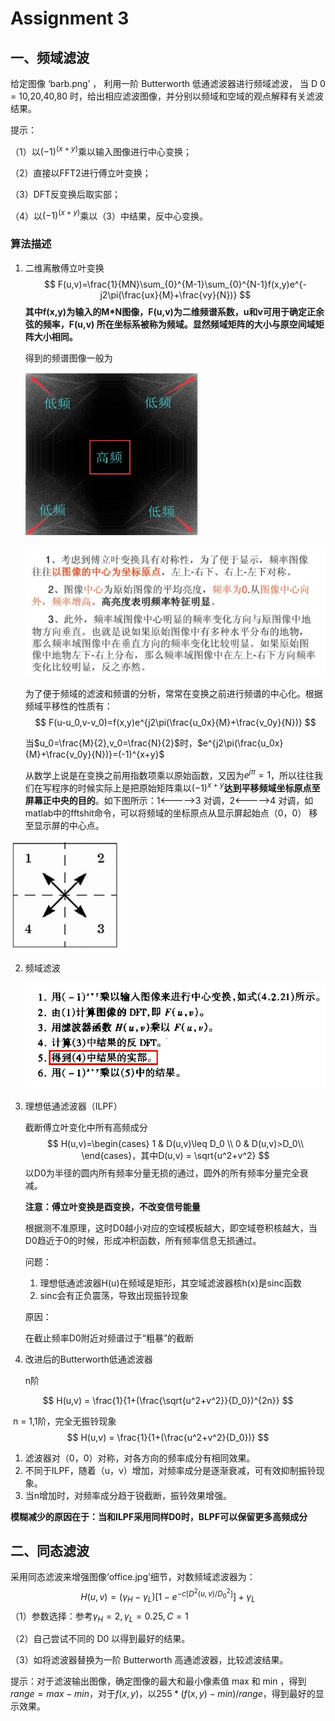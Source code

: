 # Assignment 3

<script type="text/javascript" src="http://cdn.mathjax.org/mathjax/latest/MathJax.js?config=default"></script>


## 一、频域滤波

给定图像 ‘barb.png’ ， 利用一阶 Butterworth 低通滤波器进行频域滤波， 当 D 0 = 10,20,40,80 时，给出相应滤波图像，并分别以频域和空域的观点解释有关滤波结果。

提示：

（1）以$(-1)^{(x+y)}$乘以输入图像进行中心变换；

（2）直接以FFT2进行傅立叶变换； 

（3）DFT反变换后取实部；

（4）以$(-1)^{(x+y)}$乘以（3）中结果，反中心变换。



### 算法描述

1. 二维离散傅立叶变换
   $$
   F(u,v)=\frac{1}{MN}\sum_{0}^{M-1}\sum_{0}^{N-1}f(x,y)e^{-j2\pi(\frac{ux}{M}+\frac{vy}{N})}
   $$
   **其中f(x,y)为输入的M*N图像，F(u,v)为二维频谱系数，u和v可用于确定正余弦的频率，F(u,v) 所在坐标系被称为频域。显然频域矩阵的大小与原空间域矩阵大小相同。**

   得到的频谱图像一般为

   ![1](Assets/1.jpg)

   ![1](Assets/3.jpg)



   为了便于频域的滤波和频谱的分析，常常在变换之前进行频谱的中心化。根据频域平移性的性质有：
$$
   F(u-u_0,v-v_0)=f(x,y)e^{j2\pi(\frac{u_0x}{M}+\frac{v_0y}{N})}
$$


   当$u_0=\frac{M}{2},v_0=\frac{N}{2}$时，$e^{j2\pi(\frac{u_0x}{M}+\frac{v_0y}{N})}=(-1)^{x+y}$

   从数学上说是在变换之前用指数项乘以原始函数，又因为$e^{j\pi}=1$，所以往往我们在写程序的时候实际上是把原始矩阵乘以$(-1)^{x+y}$**达到平移频域坐标原点至屏幕正中央的目的**。如下图所示：1<----->3 对调，2<----->4 对调，如matlab中的fftshit命令，可以将频域的坐标原点从显示屏起始点（0，0） 移至显示屏的中心点。

![1](Assets/2.jpg)





2. 频域滤波

   ![1](Assets/4.jpg)

3. 理想低通滤波器（ILPF）



   截断傅立叶变化中所有高频成分
$$
   H(u,v)=\begin{cases}
   1 & D(u,v)\leq D_0 \\
   0 & D(u,v)>D_0\\
   \end{cases}，其中D(u,v) = \sqrt{u^2+v^2}
$$
   以D0为半径的圆内所有频率分量无损的通过，圆外的所有频率分量完全衰减。

   **注意：傅立叶变换是酉变换，不改变信号能量**

   根据测不准原理，这时D0越小对应的空域模板越大，即空域卷积核越大，当D0趋近于0的时候，形成冲积函数，所有频率信息无损通过。



   问题：

   1. 理想低通滤波器H(u)在频域是矩形，其空域滤波器核h(x)是sinc函数
   2. sinc会有正负震荡，导致出现振铃现象

   原因：

   在截止频率D0附近对频谱过于“粗暴”的截断



4. 改进后的Butterworth低通滤波器

   n阶

$$
H(u,v) = \frac{1}{1+(\frac{\sqrt{u^2+v^2}}{D_0})^{2n}}
$$

​	n = 1,1阶，完全无振铃现象
$$
H(u,v) = \frac{1}{1+(\frac{u^2+v^2}{D_0})}
$$

1. 滤波器对（0，0）对称，对各方向的频率成分有相同效果。
2. 不同于ILPF，随着（u，v）增加，对频率成分是逐渐衰减，可有效抑制振铃现象。
3. 当n增加时，对频率成分趋于锐截断，振铃效果增强。

**模糊减少的原因在于：当和ILPF采用同样D0时，BLPF可以保留更多高频成分**







## 二、同态滤波

采用同态滤波来增强图像‘office.jpg’细节，对数频域滤波器为：
$$
H(u,v)=(\gamma_H-\gamma_L)[1-e^{-c[D^2(u,v)/D_0^2]}]+\gamma_L
$$
（1）参数选择：参考$\gamma_H=2,\gamma_L=0.25,C=1$

（2）自己尝试不同的 D0 以得到最好的结果。

（3）如将滤波器替换为一阶 Butterworth 高通滤波器，比较滤波结果。

提示：对于滤波输出图像，确定图像的最大和最小像素值 max 和 min ，得到 $range=max-min$，对于$f(x,y)$，以$255*(f(x,y)-min)/range$，得到最好的显示效果。











